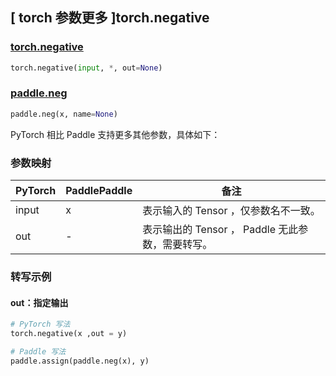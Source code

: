 ## [ torch 参数更多 ]torch.negative

### [torch.negative](https://pytorch.org/docs/stable/generated/torch.negative.html?highlight=torch+negative#torch.negative)

```python
torch.negative(input, *, out=None)
```

### [paddle.neg](https://www.paddlepaddle.org.cn/documentation/docs/zh/develop/api/paddle/neg_cn.html)

```python
paddle.neg(x, name=None)
```

PyTorch 相比 Paddle 支持更多其他参数，具体如下：

### 参数映射

| PyTorch                             | PaddlePaddle | 备注                                                                    |
| ----------------------------------- | ------------ | ----------------------------------------------------------------------- |
| input     | x           | 表示输入的 Tensor ，仅参数名不一致。                         |
| out           | -      | 表示输出的 Tensor ， Paddle 无此参数，需要转写。         |

###  转写示例
#### out：指定输出
```python
# PyTorch 写法
torch.negative(x ,out = y)

# Paddle 写法
paddle.assign(paddle.neg(x), y)
```
